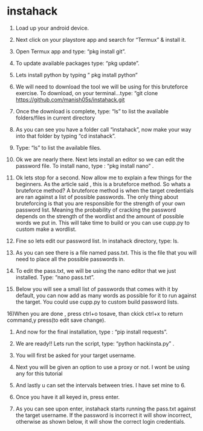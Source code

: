 # instahack

<ol>
<li><p>Load up your android device.</p></li>
<li><p>Next click on your playstore app and search for “Termux” &amp; install it.</p></li>
<li><p>Open Termux app and type: “pkg install git”.</p></li>
<li><p>To update available packages type: “pkg update”.</p></li>
<li><p>Lets install python by typing ” pkg install python”</p></li>
<li><p>We will need to download the tool we will be using for this bruteforce exercise. To download, on your terminal…type: “git clone <a href="https://github.com/avramit/instahack" rel="nofollow noopener" title="This link will take you away from steemit.com">https://github.com/manish05s/instahack.git</a></p></li>
<li><p>Once the download is complete, type: “ls” to list the available folders/files in current directory</p></li>
<li><p>As you can see you have a folder call “instahack”, now make your way into that folder by typing “cd instahack”.</p></li>
<li><p>Type: “ls” to list the available files.</p></li>
<li><p>Ok we are nearly there. Next lets install an editor so we can edit the password file. To install nano, type : “pkg install nano” .</p></li>
<li><p>Ok lets stop for a second. Now allow me to explain a few things for the beginners. As the article said , this is a bruteforce method. So whats a bruteforce method? A bruteforce method is when the target credentials are ran against a list of possible passwords. The only thing about bruteforcing is that you are responsible for the strength of your own password list. Meaning the probability of cracking the password depends on the strength of the wordlist and the amount of possible words we put in. This will take time to build or you can use cupp.py to custom make a wordlist.</p></li>
<li><p>Fine so lets edit our password list. In instahack directory, type: ls.</p></li>
<li><p>As you can see there is a file named pass.txt. This is the file that you will need to place all the possible passwords in.</p></li>
<li><p>To edit the pass.txt, we will be using the nano editor that we just installed. Type: “nano pass.txt”.</p></li>
<li><p>Below you will see a small list of passwords that comes with it by default, you can now add as many words as possible for it to run against the target. You could use cupp.py to custom build password lists.</p></li>
</ol>
<p>16)When you are done , press ctrl+o tosave, than ckick ctrl+x to return command,y press(to edit save change).</p>
<ol>
<li><p>And now for the final installation, type : “pip install requests”.</p></li>
<li><p>We are ready!! Lets run the script, type: “python hackinsta.py” .</p></li>
<li><p>You will first be asked for your target username.</p></li>
<li><p>Next you will be given an option to use a proxy or not. I wont be using any for this tutorial</p></li>
<li><p>And lastly u can set the intervals between tries. I have set mine to 6.</p></li>
<li><p>Once you have it all keyed in, press enter.</p></li>
<li><p>As you can see upon enter, instahack starts running the pass.txt against the target username. If the password is incorrect it will show incorrect, otherwise as shown below, it will show the correct login credentials.
